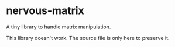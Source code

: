 # nervous-matrix
A tiny library to handle matrix manipulation.

This library doesn't work. The source file is only here to preserve it.
